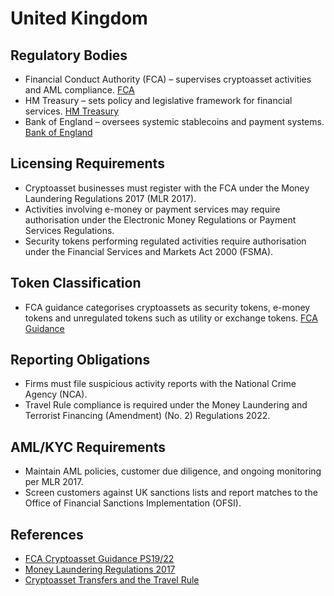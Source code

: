 # United Kingdom

## Regulatory Bodies
- Financial Conduct Authority (FCA) – supervises cryptoasset activities and AML compliance. [FCA](https://www.fca.org.uk)
- HM Treasury – sets policy and legislative framework for financial services. [HM Treasury](https://www.gov.uk/government/organisations/hm-treasury)
- Bank of England – oversees systemic stablecoins and payment systems. [Bank of England](https://www.bankofengland.co.uk)

## Licensing Requirements
- Cryptoasset businesses must register with the FCA under the Money Laundering Regulations 2017 (MLR 2017).
- Activities involving e-money or payment services may require authorisation under the Electronic Money Regulations or Payment Services Regulations.
- Security tokens performing regulated activities require authorisation under the Financial Services and Markets Act 2000 (FSMA).

## Token Classification
- FCA guidance categorises cryptoassets as security tokens, e-money tokens and unregulated tokens such as utility or exchange tokens. [FCA Guidance](https://www.fca.org.uk/publication/policy/ps19-22.pdf)

## Reporting Obligations
- Firms must file suspicious activity reports with the National Crime Agency (NCA).
- Travel Rule compliance is required under the Money Laundering and Terrorist Financing (Amendment) (No. 2) Regulations 2022.

## AML/KYC Requirements
- Maintain AML policies, customer due diligence, and ongoing monitoring per MLR 2017.
- Screen customers against UK sanctions lists and report matches to the Office of Financial Sanctions Implementation (OFSI).

## References
- [FCA Cryptoasset Guidance PS19/22](https://www.fca.org.uk/publication/policy/ps19-22.pdf)
- [Money Laundering Regulations 2017](https://www.legislation.gov.uk/uksi/2017/692/contents)
- [Cryptoasset Transfers and the Travel Rule](https://www.gov.uk/government/publications/cryptoasset-transfers-and-the-travel-rule)
